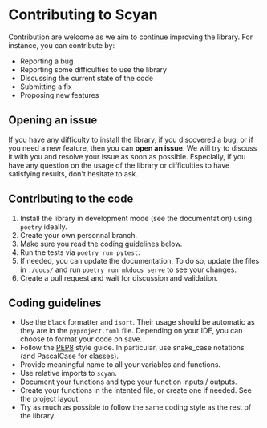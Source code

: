 # Contributing to Scyan

Contribution are welcome as we aim to continue improving the library. For instance, you can contribute by:

- Reporting a bug
- Reporting some difficulties to use the library
- Discussing the current state of the code
- Submitting a fix
- Proposing new features

## Opening an issue

If you have any difficulty to install the library, if you discovered a bug, or if you need a new feature, then you can **open an issue**.
We will try to discuss it with you and resolve your issue as soon as possible.
Especially, if you have any question on the usage of the library or difficulties to have satisfying results, don't hesitate to ask.

## Contributing to the code

1. Install the library in development mode (see the documentation) using `poetry` ideally.
2. Create your own personnal branch.
3. Make sure you read the coding guidelines below.
4. Run the tests via `poetry run pytest`.
5. If needed, you can update the documentation. To do so, update the files in `./docs/` and run `poetry run mkdocs serve` to see your changes.
6. Create a pull request and wait for discussion and validation.

## Coding guidelines

- Use the `black` formatter and `isort`. Their usage should be automatic as they are in the `pyproject.toml` file. Depending on your IDE, you can choose to format your code on save.
- Follow the [PEP8](https://peps.python.org/pep-0008/) style guide. In particular, use snake_case notations (and PascalCase for classes).
- Provide meaningful name to all your variables and functions.
- Use relative imports to `scyan`.
- Document your functions and type your function inputs / outputs.
- Create your functions in the intented file, or create one if needed. See the project layout.
- Try as much as possible to follow the same coding style as the rest of the library.
